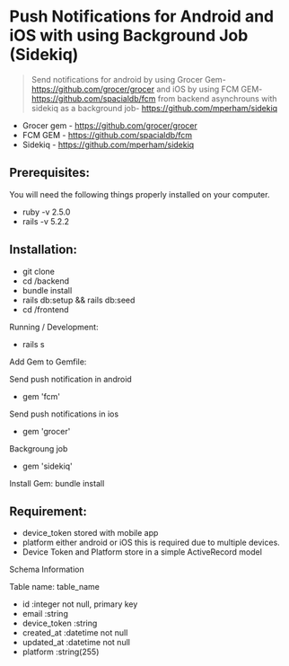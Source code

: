 # Push Notifications for Android and iOS with using Background Job (Sidekiq)
> Send notifications for android by using Grocer Gem- https://github.com/grocer/grocer and
iOS by using FCM GEM- https://github.com/spacialdb/fcm from backend asynchrouns with
sidekiq as a background job- https://github.com/mperham/sidekiq

* Grocer gem - https://github.com/grocer/grocer
* FCM GEM - https://github.com/spacialdb/fcm
* Sidekiq - https://github.com/mperham/sidekiq

## Prerequisites:
You will need the following things properly installed on your computer.
* ruby -v 2.5.0
* rails -v 5.2.2


## Installation:
* git clone <repository-url>
* cd <repository>/backend
* bundle install
* rails db:setup && rails db:seed
* cd <repository>/frontend

Running / Development:
* rails s

Add Gem to Gemfile:

Send push notification in android
* gem 'fcm'

Send push notifications in ios
* gem 'grocer'

Backgroung job
* gem 'sidekiq'

Install Gem:
bundle install

## Requirement:
* device_token stored with mobile app
* platform either android or iOS this is required due to multiple devices.
* Device Token and Platform store in a simple ActiveRecord model

Schema Information

Table name: table_name
* id         :integer          not null, primary key
* email      :string
* device_token      :string
* created_at :datetime         not null
* updated_at :datetime         not null
* platform   :string(255)
